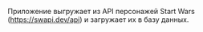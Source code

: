 Приложение выгружает из API персонажей Start Wars (https://swapi.dev/api) и загружает их в базу данных.